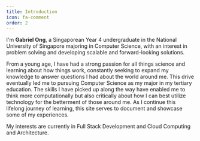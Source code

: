 ```yaml
---
title: Introduction
icon: fa-comment
order: 2
---
```


I'm <strong>Gabriel Ong</strong>, a Singaporean Year 4 undergraduate in the National University of Singapore majoring in Computer Science, with an interest in problem solving and developing scalable and forward-looking solutions.

From a young age, I have had a strong passion for all things science and learning about how things work, constantly seeking to expand my knowledge to answer questions I had about the world around me. This drive eventually led me to pursuing Computer Science as my major in my tertiary education. The skills I have picked up along the way have enabled me to think more computationally but also critically about how I can best utilize technology for the betterment of those around me. As I continue this lifelong journey of learning, this site serves to document and showcase some of my experiences.

My interests are currently in Full Stack Development and Cloud Computing and Architecture.
